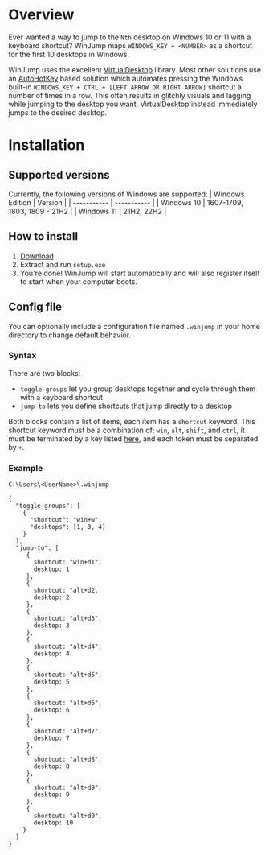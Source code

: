 # Overview
Ever wanted a way to jump to the `Nth` desktop on Windows 10 or 11 with a keyboard shortcut? WinJump maps `WINDOWS_KEY + <NUMBER>` as a shortcut for the first 10 desktops in Windows.

WinJump uses the excellent [VirtualDesktop](https://github.com/MScholtes/VirtualDesktop) library. Most other solutions use an [AutoHotKey](https://www.autohotkey.com/) based solution which automates pressing the Windows built-in `WINDOWS_KEY + CTRL + [LEFT ARROW OR RIGHT ARROW]` shortcut a number of times in a row. 
This often results in glitchly visuals and lagging while jumping to the desktop you want. VirtualDesktop instead immediately jumps to the desired desktop.

# Installation
## Supported versions
Currently, the following versions of Windows are supported:
| Windows Edition      | Version |
| ----------- | ----------- |
| Windows 10      | 1607-1709, 1803, 1809 - 21H2       |
| Windows 11   | 21H2, 22H2       |
## How to install
1) [Download](https://github.com/widavies/WinJump/releases/download/1.3.0/Release_1_3_0.zip)
2) Extract and run `setup.exe`
3) You're done! WinJump will start automatically and will also register itself to start when your computer boots.

## Config file
You can optionally include a configuration file named `.winjump` in your home directory to change default behavior.

### Syntax
There are two blocks:

- `toggle-groups` let you group desktops together and cycle through them with a keyboard shortcut
- `jump-to` lets you define shortcuts that jump directly to a desktop

Both blocks contain a list of items, each item has a `shortcut` keyword. This shortcut keyword must be a combination of:
`win`, `alt`, `shift`, and `ctrl`, it must be terminated by a key listed [here](https://learn.microsoft.com/en-us/dotnet/api/system.windows.forms.keys?view=windowsdesktop-7.0),
and each token must be separated by `+`.


### Example
```
C:\Users\<UserName>\.winjump

{
  "toggle-groups": [
    {
      "shortcut": "win+w",
      "desktops": [1, 3, 4]
    }
  ],
  "jump-to": [
     {
       shortcut: "win+d1",
       desktop: 1
     },
     {
       shortcut: "alt+d2,
       desktop: 2
     },
     {
       shortcut: "alt+d3",
       desktop: 3
     },
     {
       shortcut: "alt+d4",
       desktop: 4
     },
     {
       shortcut: "alt+d5",
       desktop: 5
     },
     {
       shortcut: "alt+d6",
       desktop: 6
     },
     {
       shortcut: "alt+d7",
       desktop: 7
     },
     {
       shortcut: "alt+d8",
       desktop: 8
     },
     {
       shortcut: "alt+d9",
       desktop: 9
     },
     {
       shortcut: "alt+d0",
       desktop: 10
    }
  ]
}
```
